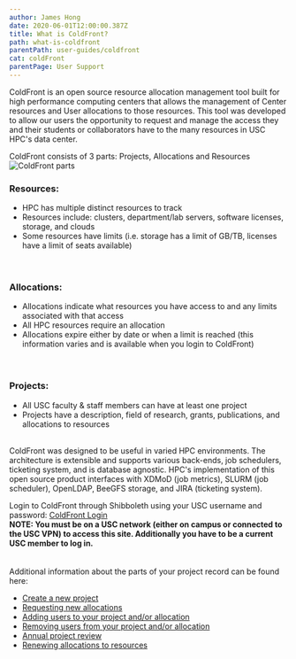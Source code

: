 ```yaml
---
author: James Hong
date: 2020-06-01T12:00:00.387Z
title: What is ColdFront?
path: what-is-coldfront
parentPath: user-guides/coldfront
cat: coldFront
parentPage: User Support
---
```


ColdFront is an open source resource allocation management tool built for high performance computing centers that allows the management of Center resources and User allocations to those resources.  This tool was developed to allow our users the opportunity to request and manage the access they and their students or collaborators have to the many resources in USC HPC's data center.  

ColdFront consists of 3 parts: Projects, Allocations and Resources
![ColdFront parts](images/coldfront_overview.png)


### Resources:
- HPC has multiple distinct resources to track
- Resources include: clusters, department/lab servers, software licenses, storage, and clouds
- Some resources have limits (i.e. storage has a limit of GB/TB, licenses have a limit of seats available)  
&nbsp;  
&nbsp;  
### Allocations:
- Allocations indicate what resources you have access to and any limits associated with that access
- All HPC resources require an allocation
- Allocations expire either by date or when a limit is reached (this information varies and is available when you login to ColdFront)  
&nbsp;  
&nbsp;  
### Projects:
- All USC faculty & staff members can have at least one project
- Projects have a description, field of research, grants, publications, and allocations to resources
&nbsp;  
&nbsp;  

ColdFront was designed to be useful in varied HPC environments.  The architecture is extensible and supports various back-ends, job schedulers, ticketing system, and is database agnostic.  HPC's implementation of this open source product interfaces with XDMoD (job metrics), SLURM (job scheduler), OpenLDAP, BeeGFS storage, and JIRA (ticketing system).

Login to ColdFront through Shibboleth using your USC username and password: [ColdFront Login](https://hpcaccount.usc.edu/)  
**NOTE:  You must be on a USC network (either on campus or connected to the USC VPN) to access this site.  Additionally you have to be a current USC member to log in.**
&nbsp;  
&nbsp;  
&nbsp;  
Additional information about the parts of your project record can be found here:
* [Create a new project](create-a-new-project)  
* [Requesting new allocations](request-new-allocation)
* [Adding users to your project and/or allocation](adding-users-to-project-or-pllocation)
* [Removing users from your project and/or allocation](removing-users-from-project-or-allocation)
* [Annual project review](yearly-project-renewal)
* [Renewing allocations to resources](renew-allocation)
